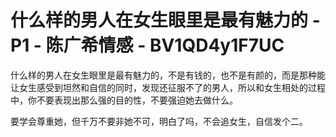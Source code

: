 # 什么样的男人在女生眼里是最有魅力的 - P1 - 陈广希情感 - BV1QD4y1F7UC

什么样的男人在女生眼里是最有魅力的，不是有钱的，也不是有颜的，而是那种能让女生感受到坦然和自信的同时，发现还征服不了的男人，所以和女生相处的过程中，你不要表现出那么强的目的性，不要强迫她去做什么。

要学会尊重她，但千万不要非她不可，明白了吗，不会追女生，自信发个二。